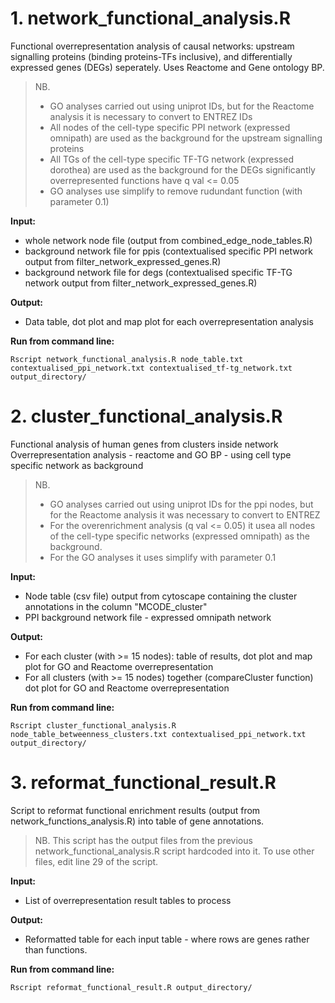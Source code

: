 # 1. network_functional_analysis.R

Functional overrepresentation analysis of causal networks: upstream signalling proteins (binding proteins-TFs inclusive), and differentially expressed genes (DEGs) seperately. Uses Reactome and Gene ontology BP.

>NB. 
>* GO analyses carried out using uniprot IDs, but for the Reactome analysis it is necessary to convert to ENTREZ IDs
>* All nodes of the cell-type specific PPI network (expressed omnipath) are used as the background for the upstream signalling proteins
>* All TGs of the cell-type specific TF-TG network (expressed dorothea) are used as the background for the DEGs significantly overrepresented functions have q val <= 0.05
>* GO analyses use simplify to remove rudundant function (with parameter 0.1)

**Input:**

* whole network node file (output from combined_edge_node_tables.R)
* background network file for ppis (contextualised specific PPI network output from filter_network_expressed_genes.R)
* background network file for degs (contextualised specific TF-TG network output from filter_network_expressed_genes.R)
        
**Output:**

* Data table, dot plot and map plot for each overrepresentation analysis

**Run from command line:**
```
Rscript network_functional_analysis.R node_table.txt contextualised_ppi_network.txt contextualised_tf-tg_network.txt output_directory/
```

# 2. cluster_functional_analysis.R

Functional analysis of human genes from clusters inside network
Overrepresentation analysis - reactome and GO BP - using cell type specific network as background

>NB. 
>* GO analyses carried out using uniprot IDs for the ppi nodes, but for the Reactome analysis it was necessary to convert to ENTREZ
>* For the overenrichment analysis (q val <= 0.05) it usea all nodes of the cell-type specific networks (expressed omnipath) as the background.
>* For the GO analyses it uses simplify with parameter 0.1

**Input:**
* Node table (csv file) output from cytoscape containing the cluster annotations in the column "MCODE_cluster"
* PPI background network file - expressed omnipath network

**Output:**
* For each cluster (with >= 15 nodes): table of results, dot plot and map plot for GO and Reactome overrepresentation
* For all clusters (with >= 15 nodes) together (compareCluster function) dot plot for GO and Reactome overrepresentation

**Run from command line:**
 
```
Rscript cluster_functional_analysis.R node_table_betweenness_clusters.txt contextualised_ppi_network.txt output_directory/
```

# 3. reformat_functional_result.R

Script to reformat functional enrichment results (output from network_functions_analysis.R) into table of gene annotations. 

>NB. This script has the output files from the previous network_functional_analysis.R script hardcoded into it. To use other files, edit line 29 of the script.

**Input:**
* List of overrepresentation result tables to process

**Output:**
* Reformatted table for each input table - where rows are genes rather than functions.

**Run from command line:**

```
Rscript reformat_functional_result.R output_directory/
```